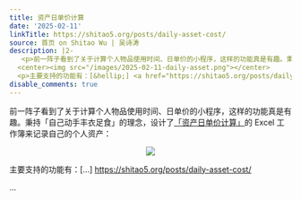 ```yaml
---
title: 资产日单价计算
date: '2025-02-11'
linkTitle: https://shitao5.org/posts/daily-asset-cost/
source: 首页 on Shitao Wu | 吴诗涛
description: |2-
   <p>前一阵子看到了关于计算个人物品使用时间、日单价的小程序，这样的功能真是有趣。秉持「自己动手丰衣足食」的理念，设计了<a href="/files/2025-02-11-%E8%B5%84%E4%BA%A7%E6%97%A5%E5%8D%95%E4%BB%B7%E8%AE%A1%E7%AE%97.xlsx">「资产日单价计算」</a>的 Excel 工作簿来记录自己的个人资产：</p>
  <center><img src="/images/2025-02-11-daily-asset.png"></center>
  <p>主要支持的功能有：[&hellip;] <a href="https://shitao5.org/posts/daily-asset-cost/">https://shitao5.org/posts/daily-asset-cost/</a></p>  ...
disable_comments: true
---
```

 <p>前一阵子看到了关于计算个人物品使用时间、日单价的小程序，这样的功能真是有趣。秉持「自己动手丰衣足食」的理念，设计了<a href="/files/2025-02-11-%E8%B5%84%E4%BA%A7%E6%97%A5%E5%8D%95%E4%BB%B7%E8%AE%A1%E7%AE%97.xlsx">「资产日单价计算」</a>的 Excel 工作簿来记录自己的个人资产：</p>
<center><img src="/images/2025-02-11-daily-asset.png"></center>
<p>主要支持的功能有：[&hellip;] <a href="https://shitao5.org/posts/daily-asset-cost/">https://shitao5.org/posts/daily-asset-cost/</a></p>  ...